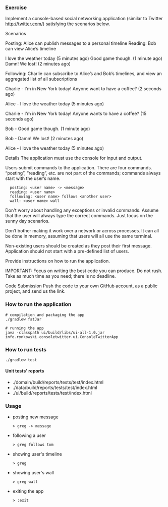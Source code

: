 ### Exercise

Implement a console-based social networking application (similar to Twitter http://twitter.com/) satisfying the scenarios below.

Scenarios

Posting: Alice can publish messages to a personal timeline
Reading: Bob can view Alice’s timeline

I love the weather today (5 minutes ago)
Good game though. (1 minute ago)
Damn! We lost! (2 minutes ago)

Following: Charlie can subscribe to Alice’s and Bob’s timelines, and view an aggregated list of all subscriptions

Charlie - I'm in New York today! Anyone want to have a coffee? (2 seconds ago)

Alice - I love the weather today (5 minutes ago)

Charlie - I'm in New York today! Anyone wants to have a coffee? (15 seconds ago)

Bob - Good game though. (1 minute ago)

Bob - Damn! We lost! (2 minutes ago)

Alice - I love the weather today (5 minutes ago)

Details
The application must use the console for input and output.

Users submit commands to the application. There are four commands. “posting”, “reading”, etc. are not part of the commands; commands always start with the user’s name.

```
  posting: <user name> -> <message>
  reading: <user name>
  following: <user name> follows <another user>
  wall: <user name> wall
```

Don't worry about handling any exceptions or invalid commands. Assume that the user will always type the correct commands. Just focus on the sunny day scenarios.

Don’t bother making it work over a network or across processes. It can all be done in memory, assuming that users will all use the same terminal.

Non-existing users should be created as they post their first message. Application should not start with a pre-defined list of users.

Provide instructions on how to run the application.

IMPORTANT: Focus on writing the best code you can produce. Do not rush. Take as much time as you need; there is no deadline.

Code Submission
Push the code to your own GitHub account, as a public project, and send us the link.


### How to run the application

    # compilation and packaging the app
    ./gradlew fatJar

    # running the app
    java -classpath ui/build/libs/ui-all-1.0.jar info.rynkowski.consoletwitter.ui.ConsoleTwitterApp

### How to run tests

    ./gradlew test

#### Unit tests' reports

* ./domain/build/reports/tests/test/index.html
* ./data/build/reports/tests/test/index.html
* ./ui/build/reports/tests/test/index.html


### Usage

* posting new message

    `> greg -> message`

* following a user

    `> greg follows tom`

* showing user's timeline

    `> greg`

* showing user's wall

    `> greg wall`

* exiting the app

    `> :exit`
